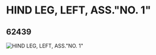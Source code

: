 # HIND LEG, LEFT, ASS."NO. 1"
## 62439
![HIND LEG, LEFT, ASS."NO. 1"](https://lc-www-live-s.legocdn.com/media/bricks/5/2/4522714.jpg)